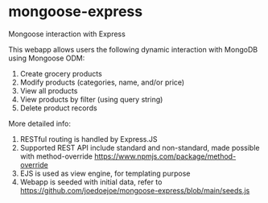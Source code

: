 # mongoose-express
Mongoose interaction with Express

This webapp allows users the following dynamic interaction with MongoDB using Mongoose ODM:
1. Create grocery products
2. Modify products (categories, name, and/or price)
3. View all products
4. View products by filter (using query string)
5. Delete product records

More detailed info:
1. RESTful routing is handled by Express.JS
2. Supported REST API include standard and non-standard, made possible with method-override https://www.npmjs.com/package/method-override
3. EJS is used as view engine, for templating purpose
4. Webapp is seeded with initial data, refer to https://github.com/joedoejoe/mongoose-express/blob/main/seeds.js
